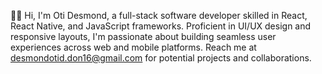 👋🏾  Hi, I'm Oti Desmond, a full-stack software developer skilled in React, React Native, and JavaScript frameworks. Proficient in UI/UX design and responsive layouts, I'm passionate about building seamless user experiences across web and mobile platforms.  Reach me at desmondotid.don16@gmail.com for potential projects and collaborations.
